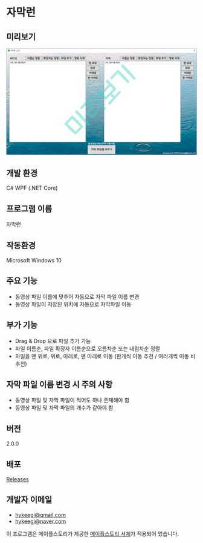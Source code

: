 자막런
=====

미리보기
-------
![Alt text](/Preview.png)

개발 환경
---------
C# WPF (.NET Core)

프로그램 이름
------------
자막런

작동환경
-------
Microsoft Windows 10

주요 기능
----------
* 동영상 파일 이름에 맞추어 자동으로 자막 파일 이름 변경
* 동영상 파일이 저장된 위치에 자동으로 자막파일 이동

부가 기능
--------
* Drag & Drop 으로 파일 추가 가능
* 파일 이름순, 파일 확장자 이름순으로 오름차순 또는 내림차순 정렬
* 파일을 맨 위로, 위로, 아래로, 맨 아래로 이동 (한개씩 이동 추천 / 여러개씩 이동 비추천)

자막 파일 이름 변경 시 주의 사항
--------------------------------
* 동영상 파일 및 자막 파일이 적어도 하나 존재해야 함
* 동영상 파일 및 자막 파일의 개수가 같아야 함

버전
----
2.0.0

배포
----
[Releases](<https://github.com/hykeegj/SubtitleRun/releases>)

개발자 이메일
-------------
* <hykeegj@gmail.com>
* <hykeegj@naver.com>

이 프로그램은 메이플스토리가 제공한 [메이플스토리 서체](<https://maplestory.nexon.com/Media/Font>)가 적용되어 있습니다.
